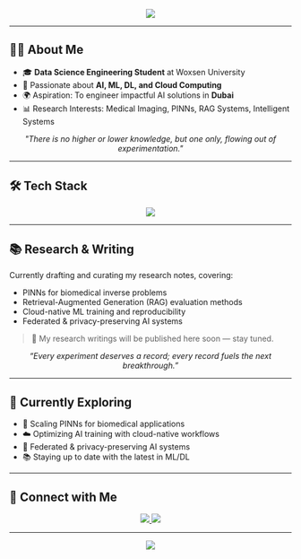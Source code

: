 <!-- Banner -->
<p align="center">
  <img src="https://capsule-render.vercel.app/api?type=waving&height=200&text=Rohan%20Nambiar&fontAlign=50&fontAlignY=40&color=gradient&animation=fadeIn&desc=AI%20%7C%20Data%20Science%20%7C%20Engineering%20Student&descAlign=50&descAlignY=60" />
</p>


---

## 👨‍💻 About Me  

- 🎓 **Data Science Engineering Student** at Woxsen University  
- 🧠 Passionate about **AI, ML, DL, and Cloud Computing**  
- 🌍 Aspiration: To engineer impactful AI solutions in **Dubai**  
- 📊 Research Interests: Medical Imaging, PINNs, RAG Systems, Intelligent Systems  

<p align="center"><i>"There is no higher or lower knowledge, but one only, flowing out of experimentation."</i></p>

---


## 🛠️ Tech Stack  

<p align="center">
  <img src="https://skillicons.dev/icons?i=python,pytorch,tensorflow,sklearn,git,github,linux,html,css,js,react,docker,aws,azure,vscode" />
</p>

---

## 📚 Research & Writing  

Currently drafting and curating my research notes, covering:  

- PINNs for biomedical inverse problems  
- Retrieval-Augmented Generation (RAG) evaluation methods  
- Cloud-native ML training and reproducibility  
- Federated & privacy-preserving AI systems  

> 📌 My research writings will be published here soon — stay tuned.  

<p align="center"><i>“Every experiment deserves a record; every record fuels the next breakthrough.”</i></p>


---


## 🌱 Currently Exploring  

- 🚀 Scaling PINNs for biomedical applications  
- ☁️ Optimizing AI training with cloud-native workflows  
- 🔎 Federated & privacy-preserving AI systems  
- 📚 Staying up to date with the latest in ML/DL  

---

## 🔗 Connect with Me  
<p align="center">
  <a href="https://www.linkedin.com/in/rohannam/" target="_blank">
    <img src="https://img.shields.io/badge/LinkedIn-Rohan%20Nambiar-blue?style=for-the-badge&logo=linkedin" />
  </a>
  <a href="mailto:rohannambiar370@gmail.com" target="_blank">
    <img src="https://img.shields.io/badge/Email-Contact%20Me-red?style=for-the-badge&logo=gmail" />
  </a>
</p>



---

<p align="center">
  <img src="https://komarev.com/ghpvc/?username=Rohnnam&label=Visitors&color=blue&style=for-the-badge" />
</p>
